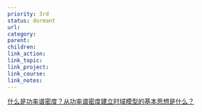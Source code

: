 ```yaml
---
priority: 3rd
status: dormant
url: 
category: 
parent: 
children: 
link_action: 
link_topic: 
link_project: 
link_course: 
link_notes: 
---
```



[什么是功率谱密度？从功率谱密度建立时域模型的基本思想是什么？](https://www.zhihu.com/question/24033387/answer/27973410)